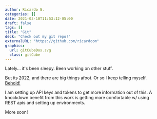 ```yaml
---
author: Ricardo G.
categories: []
date: 2021-03-10T11:53:12-05:00
draft: false
tags: []
title: "Git"
deck: "Check out my git repo!"
externalURL: "https://github.com/ricardoom"
graphics: 
  url: gitCubeDos.svg
  class: gitCube
---
```

Lately... it's been sleepy. Been working on other stuff.

But its 2022, and there are big things afoot. Or so I keep telling myself. [Behold!](https://github.com/ricardoom)

I am setting up API keys and tokens to get more information out of this. A knockdown benefit from this work is getting more comfortable w/ using REST apis and setting up environments.

More soon!